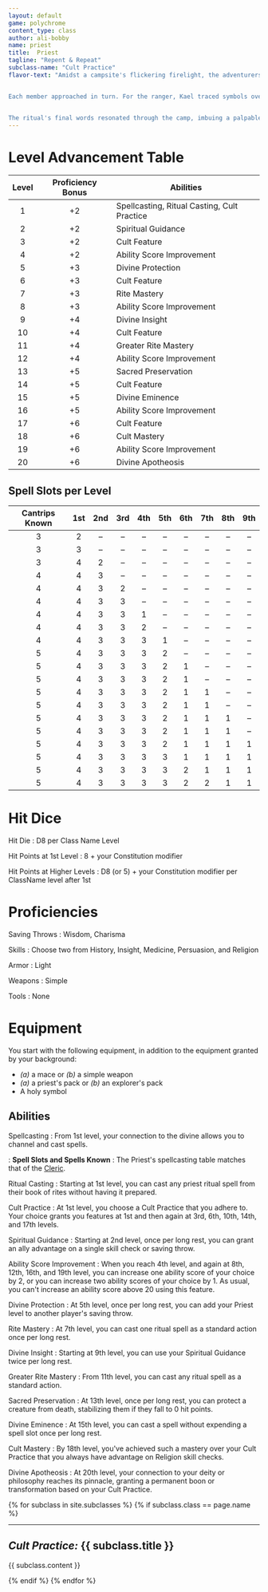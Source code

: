 ```yaml
---
layout: default
game: polychrome
content_type: class
author: ali-bobby
name: priest
title:  Priest
tagline: "Repent & Repeat"
subclass-name: "Cult Practice"
flavor-text: "Amidst a campsite's flickering firelight, the adventurers rested, nursing their wounds from a skirmish with the vicious Snackers. Kael, their Priest, quickly prepared a makeshift stone altar, placing upon it his sacred book of rites. He chanted softly, invoking the Mending Wounds ritual.


Each member approached in turn. For the ranger, Kael traced symbols over deep bite marks, which sealed as he passed. The mage, drained from the fight, sipped from a chalice Kael offered, her strength visibly returning.


The ritual's final words resonated through the camp, imbuing a palpable energy. The once weary group now stood rejuvenated, their grateful eyes on Kael. Under the emerging stars, the bond between them deepened, a testament to shared battles and the healing power of faith."
---
```



# Level Advancement Table

|Level |Proficiency Bonus   |	Abilities     |
|:-----:|:-----------------:|---------------|
|1      |	+2                |	Spellcasting, Ritual Casting, Cult Practice  |
|2      |	+2                |	Spiritual Guidance          |
|3      |	+2                |	Cult Feature          |
|4      |	+2                |	Ability Score Improvement          |
|5      |	+3                |	Divine Protection          |
|6      |	+3                |	Cult Feature          |
|7      |	+3                |	Rite Mastery          |
|8      |	+3                |	Ability Score Improvement          |
|9      |	+4                |	Divine Insight          |
|10     |	+4                |	Cult Feature          |
|11     |	+4                |	Greater Rite Mastery          |
|12     |	+4                |	Ability Score Improvement          |
|13     |	+5                |	Sacred Preservation          |
|14     |	+5                |	Cult Feature          |
|15     |	+5                |	Divine Eminence          |
|16     |	+5                |	Ability Score Improvement          |
|17     |	+6                |	Cult Feature          |
|18     |	+6                |	Cult Mastery          |
|19     |	+6                |	Ability Score Improvement          |
|20     |	+6                |	Divine Apotheosis         |


## Spell Slots per Level

| Cantrips Known  | 1st |	2nd |	3rd |	4th |	5th |	6th |	7th |	8th |	9th |
|:---------------:|:---:|:---:|:---:|:---:|:---:|:---:|:---:|:---:|:---:|
| 3	              | 2	  | –   |	–   |	–   |	–   |	–   |	–   |	–   |	–   |
| 3	              | 3	  | –   |	–   |	–   |	–   |	–   |	–   |	–   |	–   |
| 3	              | 4	  | 2   |	–   |	–   |	–   |	–   |	–   |	–   |	–   |
| 4	              | 4	  | 3   |	–   |	–   |	–   |	–   |	–   |	–   |	–   |
| 4	              | 4	  | 3   |	2   |	–   |	–   |	–   |	–   |	–   |	–   |
| 4	              | 4	  | 3   |	3   |	–   |	–   |	–   |	–   |	–   |	–   |
| 4	              | 4	  | 3   |	3   |	1   |	–   |	–   |	–   |	–   |	–   |
| 4	              | 4	  | 3   |	3   |	2   |	–   |	–   |	–   |	–   |	–   |
| 4	              | 4	  | 3   |	3   |	3   |	1   |	–   |	–   |	–   |	–   |
| 5	              | 4	  | 3   |	3   |	3   |	2   |	–   |	–   |	–   |	–   |
| 5	              | 4	  | 3   |	3   |	3   |	2   |	1   |	–   |	–   |	–   |
| 5	              | 4	  | 3   |	3   |	3   |	2   |	1   |	–   |	–   |	–   |
| 5	              | 4	  | 3   |	3   |	3   |	2   |	1   |	1   |	–   |	–   |
| 5	              | 4	  | 3   |	3   |	3   |	2   |	1   |	1   |	–   |	–   |
| 5	              | 4	  | 3   |	3   |	3   |	2   |	1   |	1   |	1   |	–   |
| 5	              | 4	  | 3   |	3   |	3   |	2   |	1   |	1   |	1   |	–   |
| 5	              | 4	  | 3   |	3   |	3   |	2   |	1   |	1   |	1   |	1   |
| 5	              | 4	  | 3   |	3   |	3   |	3   |	1   |	1   |	1   |	1   |
| 5	              | 4	  | 3   |	3   |	3   |	3   |	2   |	1   |	1   |	1   |
| 5	              | 4	  | 3   |	3   |	3   |	3   |	2   |	2   |	1   |	1   |

# Hit Dice
Hit Die
: D8 per Class Name Level

Hit Points at 1st Level
: 8 + your Constitution modifier

Hit Points at Higher Levels
: D8 (or 5) + your Constitution modifier per ClassName level after 1st

# Proficiencies

Saving Throws
: Wisdom, Charisma

Skills
: Choose two from History, Insight, Medicine, Persuasion, and Religion

Armor
: Light

Weapons
: Simple

Tools
: None

# Equipment
You start with the following equipment, in addition to the equipment granted by your background:
- *(a)* a mace or *(b)* a simple weapon
- *(a)* a priest's pack or *(b)* an explorer's pack
- A holy symbol

## Abilities

Spellcasting
: From 1st level, your connection to the divine allows you to channel and cast spells.

: **Spell Slots and Spells Known**
: The Priest's spellcasting table matches that of the [Cleric](/classes/cleric).

Ritual Casting
: Starting at 1st level, you can cast any priest ritual spell from their book of rites without having it prepared.

Cult Practice
: At 1st level, you choose a Cult Practice that you adhere to. Your choice grants you features at 1st and then again at 3rd, 6th, 10th, 14th, and 17th levels.

Spiritual Guidance
: Starting at 2nd level, once per long rest, you can grant an ally advantage on a single skill check or saving throw.

Ability Score Improvement
: When you reach 4th level, and again at 8th, 12th, 16th, and 19th level, you can increase one ability score of your choice by 2, or you can increase two ability scores of your choice by 1. As usual, you can't increase an ability score above 20 using this feature.

Divine Protection
: At 5th level, once per long rest, you can add your Priest level to another player's saving throw.

Rite Mastery
: At 7th level, you can cast one ritual spell as a standard action once per long rest.

Divine Insight
: Starting at 9th level, you can use your Spiritual Guidance twice per long rest.

Greater Rite Mastery
: From 11th level, you can cast any ritual spell as a standard action.

Sacred Preservation
: At 13th level, once per long rest, you can protect a creature from death, stabilizing them if they fall to 0 hit points.

Divine Eminence
: At 15th level, you can cast a spell without expending a spell slot once per long rest.

Cult Mastery
: By 18th level, you've achieved such a mastery over your Cult Practice that you always have advantage on Religion skill checks.

Divine Apotheosis
: At 20th level, your connection to your deity or philosophy reaches its pinnacle, granting a permanent boon or transformation based on your Cult Practice.


{% for subclass in site.subclasses %}
{% if subclass.class == page.name %}

---
## *Cult Practice:* {{ subclass.title }}
{{ subclass.content }}

{% endif %}
{% endfor %}